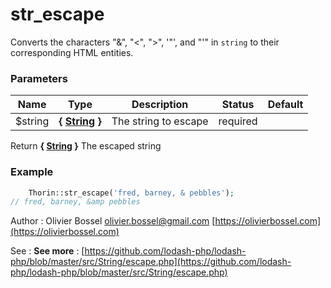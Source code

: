 # str_escape

Converts the characters "&", "<", ">", '"', and "'" in `string` to their
corresponding HTML entities.



### Parameters
Name  |  Type  |  Description  |  Status  |  Default
------------  |  ------------  |  ------------  |  ------------  |  ------------
$string  |  **{ [String](http://php.net/manual/en/language.types.string.php) }**  |  The string to escape  |  required  |

Return **{ [String](http://php.net/manual/en/language.types.string.php) }** The escaped string

### Example
```php
	Thorin::str_escape('fred, barney, & pebbles');
// fred, barney, &amp pebbles
```
Author : Olivier Bossel [olivier.bossel@gmail.com](mailto:olivier.bossel@gmail.com) [https://olivierbossel.com](https://olivierbossel.com)

See : **See more** : [https://github.com/lodash-php/lodash-php/blob/master/src/String/escape.php](https://github.com/lodash-php/lodash-php/blob/master/src/String/escape.php)